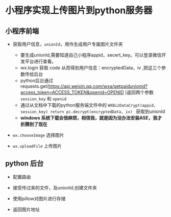 # 小程序实现上传图片到python服务器

## 小程序前端

- 获取用户信息，`unionId`，用作生成用户专属图片文件夹   
   - 要生成unionId,需要知道自己小程序appid，secert_key。可以登录微信开发平台进行查看。
   - wx.login 获取 code 从而得到用户信息：encryptedData，iv ,把这三个参数传给后台
   - python后台通过requests.get(https://api.weixin.qq.com/wxa/getpaidunionid?access_token=ACCESS_TOKEN&openid=OPENID
)返回两个参数 `session_key` 和 `openid`
   - 通过从文档中下载的python服务端文件中的
   `WXBizDataCrypt(appid, session_key)
		return pc.decrypt(encryptedData, iv)
	`
	获取到unionId
   - **windows 系统下载会很麻烦，相信我，就是因为没办法安装ASE，我才折腾到了现在**
	
  


- `wx.chooseImage` 选择图片

- `wx.uploadFile` 上传图片


## python 后台

- 配置路由

- 接受传过来的文件，及unionId,创建文件夹

- 使用pillow对图片进行存储

- 返回图片地址

